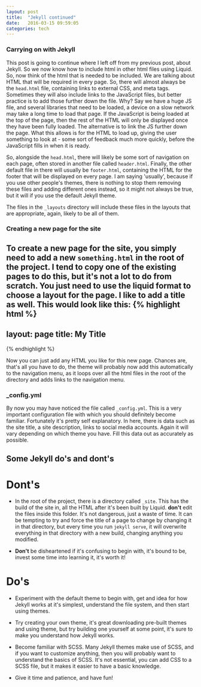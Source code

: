 ```yaml
---
layout: post
title:  "Jekyll continued"
date:   2016-03-15 09:59:05
categories: tech
---
```


### Carrying on with Jekyll

This post is going to continue where I left off from my previous post, about
Jekyll. So we now know how to include html in other html files using Liquid.
So, now think of the html that is needed to be included. We are talking about
HTML that will be required in every page. So, there will almost always be the
`head.html` file, containing links to external CSS, and meta tags. Sometimes
they will also include links to the JavaScript files, but better practice is to
add those further down the file. Why? Say we have a huge JS file, and several
libraries that need to be loaded, a device on a slow network may take a long
time to load that page. If the JavaScript is being loaded at the top of the
page, then the rest of the HTML will only be displayed once they have been fully
loaded. The alternative is to link the JS further down the page. What this
allows is for the HTML to load up, giving the user something to look at - some
sort of feedback much more quickly, before the JavaScript fills in when it is
ready.

So, alongside the `head.html`, there will likely be some sort of navigation on
each page, often stored in another file called `header.html`. Finally, the other
default file in there will usually be `footer.html`, containing the HTML for the
footer that will be displayed on every page. I am saying 'usually', because if
you use other people's themes, there is nothing to stop them removing these
files and adding different ones instead, so it might not always be true, but it
will if you use the default Jekyll theme. 

The files in the `_layouts` directory will include these files in the layouts
that are appropriate, again, likely to be all of them.

### Creating a new page for the site

To create a new page for the site, you simply need to add a new `something.html`
in the root of the project. I tend to copy one of the existing pages to do this,
but it's not a lot to do from scratch. You just need to use the liquid format to
choose a layout for the page. I like to add a title as well. This would look
like this:
{% highlight html %}
---
layout: page
title: My Title
---
{% endhighlight %}

Now you can just add any HTML you like for this new page. Chances are, that's
all you have to do, the theme will probably now add this automatically to the
navigation menu, as it loops over all the html files in the root of the
directory and adds links to the navigation menu.

### _config.yml

By now you may have noticed the file called `_config.yml`. This is a very
important configuration file with which you should definitely become familiar.
Fortunately it's pretty self explanatory. In here, there is data such as the
site title, a site description, links to social media accounts. Again it will
vary depending on which theme you have. Fill this data out as accurately as
possible. 

## Some Jekyll do's and dont's

# Dont's

 - In the root of the project, there is a directory called `_site`. This has the
   build of the site in, all the HTML after it's been built by Liquid. **don't**
   edit the files inside this folder. It's not dangerous, just a waste of time.
   It can be tempting to try and force the title of a page to change by changing
   it in that directory, but every time you run `jekyll serve`, it will
   overwrite everything in that directory with a new build, changing anything
   you modified.

 - **Don't** be disheartened if it's confusing to begin with, it's bound to be,
   invest some time into learning it, it's worth it!

# Do's

 - Experiment with the default theme to begin with, get and idea for how Jekyll
   works at it's simplest, understand the file system, and then start using
   themes.

 - Try creating your own theme, it's great downloading pre-built themes and
   using theme, but try building one yourself at some point, it's sure to make
   you understand how Jekyll works.

 - Become familiar with SCSS. Many Jekyll themes make use of SCSS, and if you
   want to customize anything, then you will probably want to understand the
   basics of SCSS. It's not essential, you can add CSS to a SCSS file, but it
   makes it easier to have a basic knowledge.

 - Give it time and patience, and have fun!






[jekyll]:      http://jekyllrb.com
[jekyll-gh]:   https://github.com/jekyll/jekyll
[jekyll-help]: https://github.com/jekyll/jekyll-help
